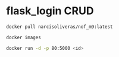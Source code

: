 # flask_login CRUD 
```bash
docker pull narcisoliveras/nof_m9:latest 
```
```bash
docker images
```
```bash
docker run -d -p 80:5000 <id>
```

